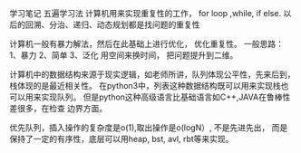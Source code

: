 学习笔记
五遍学习法
计算机用来实现重复性的工作， for loop ,while, if else.
以后的回溯、分治、递归、动态规划都是找问题的重复性

计算机一般有暴力解法，然后在此基础上进行优化， 优化重复性。
一般思路： 1、暴力 2、简单 3、泛化 
用空间来换时间， 把问题提升到二维。

计算机中的数据结构来源于现实逻辑，如老师所讲，队列体现公平性，先来后到，
栈体现的是最近相关性。
在python3中，列表这种数据结构既可以用来实现栈也可以用来实现队列。
但是python这种高级语言比基础语言如C++,JAVA在鲁棒性差很多，在检查
边界方面。


优先队列，插入操作的复杂度是o(1),取出操作是o(logN）, 不是先进先出，
而是保持了一定的有序性，底层可以用heap, bst, avl, rbt等来实现。
